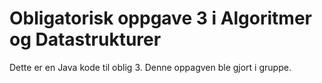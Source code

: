 # Obligatorisk oppgave 3 i Algoritmer og Datastrukturer

Dette er en Java kode til oblig 3. Denne oppagven ble gjort i gruppe.


